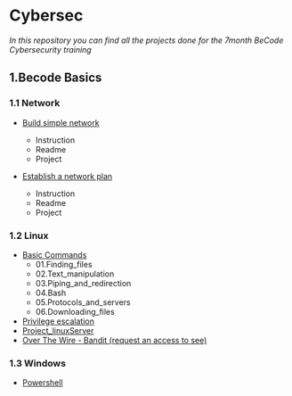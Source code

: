 # Cybersec

_In this repository you can find all the projects done for the 7month  BeCode Cybersecurity training_

## 1.Becode Basics

### 1.1 Network
- [Build simple network](https://github.com/Mahgnislaw/BecodeProjects/tree/main/1_Becode%20Basics/1_1Network/01_Builde-simple-network)
	- Instruction
	- Readme
	- Project

- [Establish a network plan](https://github.com/Mahgnislaw/BecodeProjects/tree/main/1_Becode%20Basics/1_1Network/02_Establish-a-simple-network)
	- Instruction
	- Readme
	- Project

### 1.2 Linux
- [Basic Commands](https://github.com/Mahgnislaw/BecodeProjects/tree/main/1_Becode%20Basics/1_2Linux/Basics%20Commands)
	- 01.Finding_files
	- 02.Text_manipulation
	- 03.Piping_and_redirection
	- 04.Bash
	- 05.Protocols_and_servers
	- 06.Downloading_files
- [Privilege escalation](https://github.com/Mahgnislaw/BecodeProjects/tree/main/1_Becode%20Basics/1_2Linux/Privilege%20escalation)
- [Project_linuxServer](https://github.com/Mahgnislaw/BecodeProjects/tree/main/1_Becode%20Basics/1_2Linux/Project_linuxServer)
- [Over The Wire - Bandit (request an access to see)](https://github.com/Mahgnislaw/BecodeProjects/tree/main/1_Becode%20Basics/1_2Linux/Bandit)
	
### 1.3 Windows
- [Powershell](https://github.com/Mahgnislaw/BecodeProjects/tree/main/1_Becode%20Basics/1_3Windows/Powershell) 
